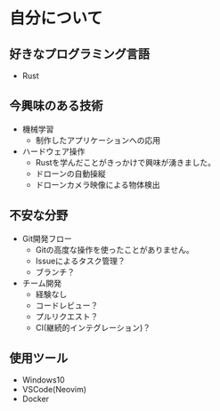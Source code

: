# 自分について

## 好きなプログラミング言語
- Rust

## 今興味のある技術
- 機械学習
    - 制作したアプリケーションへの応用
- ハードウェア操作
    - Rustを学んだことがきっかけで興味が湧きました。
    - ドローンの自動操縦
    - ドローンカメラ映像による物体検出

## 不安な分野
- Git開発フロー
    - Gitの高度な操作を使ったことがありません。
    - Issueによるタスク管理？
    - ブランチ？
- チーム開発
    - 経験なし
    - コードレビュー？
    - プルリクエスト？
    - CI(継続的インテグレーション)？

## 使用ツール
- Windows10
- VSCode(Neovim)
- Docker
